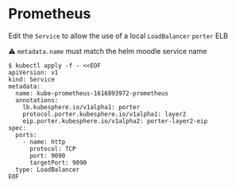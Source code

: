 
# Prometheus

Edit the `Service` to allow the use of a local `LoadBalancer`  `porter` ELB

:warning: `metadata.name` must match the helm moodle service name

```
$ kubectl apply -f - <<EOF
apiVersion: v1
kind: Service
metadata:
  name: kube-prometheus-1616893972-prometheus
  annotations:
    lb.kubesphere.io/v1alpha1: porter
    protocol.porter.kubesphere.io/v1alpha1: layer2
    eip.porter.kubesphere.io/v1alpha2: porter-layer2-eip
spec:
  ports:
    - name: http
      protocol: TCP
      port: 9090
      targetPort: 9090
  type: LoadBalancer
EOF
```

